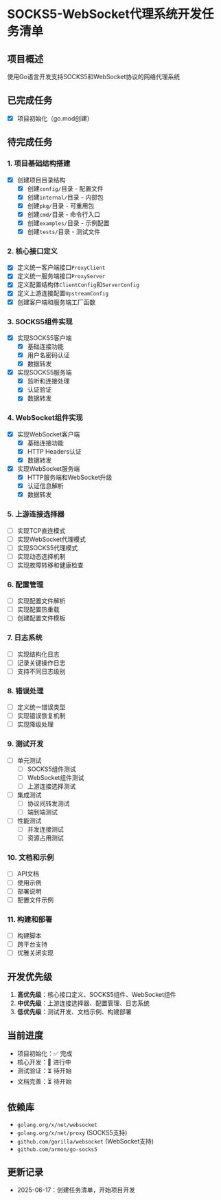 # SOCKS5-WebSocket代理系统开发任务清单

## 项目概述

使用Go语言开发支持SOCKS5和WebSocket协议的网络代理系统

## 已完成任务

- [x] 项目初始化（go.mod创建）

## 待完成任务

### 1. 项目基础结构搭建

- [x] 创建项目目录结构
  - [x] 创建`config/`目录 - 配置文件
  - [x] 创建`internal/`目录 - 内部包
  - [x] 创建`pkg/`目录 - 可重用包
  - [x] 创建`cmd/`目录 - 命令行入口
  - [x] 创建`examples/`目录 - 示例配置
  - [x] 创建`tests/`目录 - 测试文件

### 2. 核心接口定义

- [x] 定义统一客户端接口`ProxyClient`
- [x] 定义统一服务端接口`ProxyServer`
- [x] 定义配置结构体`ClientConfig`和`ServerConfig`
- [x] 定义上游连接配置`UpstreamConfig`
- [x] 创建客户端和服务端工厂函数

### 3. SOCKS5组件实现

- [x] 实现SOCKS5客户端
  - [x] 基础连接功能
  - [x] 用户名密码认证
  - [x] 数据转发
- [x] 实现SOCKS5服务端
  - [x] 监听和连接处理
  - [x] 认证验证
  - [x] 数据转发

### 4. WebSocket组件实现

- [x] 实现WebSocket客户端
  - [x] 基础连接功能
  - [x] HTTP Headers认证
  - [x] 数据转发
- [x] 实现WebSocket服务端
  - [x] HTTP服务端和WebSocket升级
  - [x] 认证信息解析
  - [x] 数据转发

### 5. 上游连接选择器

- [ ] 实现TCP直连模式
- [ ] 实现WebSocket代理模式
- [ ] 实现SOCKS5代理模式
- [ ] 实现动态选择机制
- [ ] 实现故障转移和健康检查

### 6. 配置管理

- [ ] 实现配置文件解析
- [ ] 实现配置热重载
- [ ] 创建配置文件模板

### 7. 日志系统

- [ ] 实现结构化日志
- [ ] 记录关键操作日志
- [ ] 支持不同日志级别

### 8. 错误处理

- [ ] 定义统一错误类型
- [ ] 实现错误恢复机制
- [ ] 实现降级处理

### 9. 测试开发

- [ ] 单元测试
  - [ ] SOCKS5组件测试
  - [ ] WebSocket组件测试
  - [ ] 上游连接选择测试
- [ ] 集成测试
  - [ ] 协议间转发测试
  - [ ] 端到端测试
- [ ] 性能测试
  - [ ] 并发连接测试
  - [ ] 资源占用测试

### 10. 文档和示例

- [ ] API文档
- [ ] 使用示例
- [ ] 部署说明
- [ ] 配置文件示例

### 11. 构建和部署

- [ ] 构建脚本
- [ ] 跨平台支持
- [ ] 优雅关闭实现

## 开发优先级

1. **高优先级**：核心接口定义、SOCKS5组件、WebSocket组件
2. **中优先级**：上游连接选择器、配置管理、日志系统
3. **低优先级**：测试开发、文档示例、构建部署

## 当前进度

- 项目初始化：✅ 完成
- 核心开发：🔄 进行中
- 测试验证：⏳ 待开始
- 文档完善：⏳ 待开始

## 依赖库

- `golang.org/x/net/websocket`
- `golang.org/x/net/proxy` (SOCKS5支持)
- `github.com/gorilla/websocket` (WebSocket支持)
- `github.com/armon/go-socks5`

## 更新记录

- 2025-06-17：创建任务清单，开始项目开发
